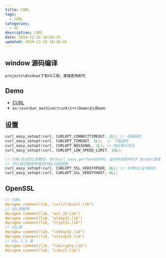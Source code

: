 ```yaml
---
title: CURL
tags: 
  - CURL
categories: 
  - VC
description: CURL
date: 2019-12-18 16:26:15
updated: 2019-12-18 16:26:15
---
```


## window 源码编译

`projects\Windows下有VS工程，直接使用即可`

## Demo

+ [CURL](https://github.com/fxliu/VCDemo/tree/master/NET/CUrl)
+ `es:\svn\bar_machine\trunk\C++\Demo\EidDemo`

## 设置

```C++
curl_easy_setopt(curl, CURLOPT_CONNECTTIMEOUT, 2L); // 连接超时
curl_easy_setopt(curl, CURLOPT_TIMEOUT, 5L);  // 下载超时
curl_easy_setopt(curl, CURLOPT_NOSIGNAL, 1L); // DNS相关优化
curl_easy_setopt(curl, CURLOPT_LOW_SPEED_LIMIT, 10L);

// CURL启动SSL参数后，执行curl_easy_perform动作时，会对本线程中TCP Socket造成干扰
// 可以通过使用单独的CURL线程避免
curl_easy_setopt(curl, CURLOPT_SSL_VERIFYPEER, 0L); // 关闭SSL证书校验
curl_easy_setopt(curl, CURLOPT_SSL_VERIFYHOST, 0L);
```

## OpenSSL

```C++
// CURL
#pragma comment(lib, "curl/libcurl.lib")
// SSL依赖库
#pragma comment(lib, "ws2_32.lib")
#pragma comment(lib, "wldap32.lib")
#pragma comment(lib, "Crypt32.lib")
// SSL库
#pragma comment(lib, "libeay32.lib")
#pragma comment(lib, "ssleay32.lib")
// SSL 1.1 库
#pragma comment(lib, "libcrypto.lib")
#pragma comment(lib, "libssl.lib")
```
